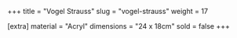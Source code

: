 +++
title = "Vogel Strauss"
slug = "vogel-strauss"
weight = 17

[extra]
material = "Acryl"
dimensions = "24 x 18cm"
sold = false
+++
